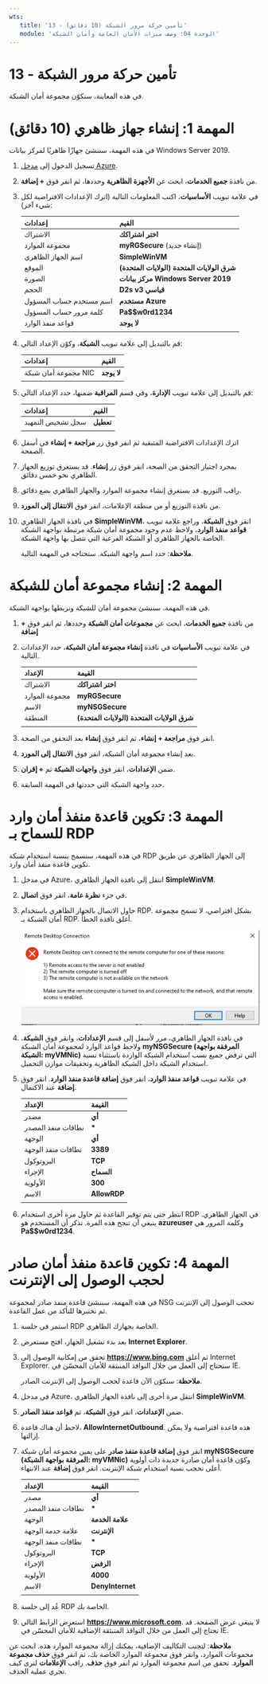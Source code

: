 ```yaml
---
wts:
   title: '13 - تأمين حركة مرور الشبكة (10 دقائق)'
   module: 'الوحدة 04: وصف ميزات الأمان العامة وأمان الشبكة'
---
```

# 13 - تأمين حركة مرور الشبكة

في هذه المعاينة، سنكوّن مجموعة أمان الشبكة.

# المهمة 1: إنشاء جهاز ظاهري (10 دقائق)

في هذه المهمة، سننشئ جهازًا ظاهريًا لمركز بيانات Windows Server 2019. 

1. تسجيل الدخول إلى [مدخل Azure](https://portal.azure.com).

2. من نافذة **جميع الخدمات**، ابحث عن **الأجهزة الظاهرية** وحددها، ثم انقر فوق **+ إضافة**.

3. في علامة تبويب **الأساسيات**، اكتب المعلومات التالية (اترك الإعدادات الافتراضية لكل شيء آخر):

    | إعدادات | القيم |
    |  -- | -- |
    | الاشتراك | **اختر اشتراكك**|
    | مجموعة الموارد | **myRGSecure** (إنشاء جديد) |
    | اسم الجهاز الظاهري | **SimpleWinVM** |
    | الموقع | **(الولايات المتحدة) شرق الولايات المتحدة**|
    | الصورة | **مركز بيانات Windows Server 2019**|
    | الحجم | **D2s v3 قياسي**|
    | اسم مستخدم حساب المسؤول | **مستخدم Azure** |
    | كلمة مرور حساب المسؤول | **Pa$$w0rd1234**|
    | قواعد منفذ الوارد | **لا يوجد**|
    | | |

4. قم بالتبديل إلى علامة تبويب **الشبكة**، وكوّن الإعداد التالي:

    | إعدادات | القيم |
    | -- | -- |
    | مجموعة أمان شبكة NIC | **لا يوجد**|
    | | |

5. قم بالتبديل إلى علامة تبويب **الإدارة**، وفي قسم **المراقبة** ضمنها، حدد الإعداد التالي:

    | إعدادات | القيم |
    | -- | -- |
    | سجل تشخيص التمهيد | **تعطيل**|
    | | |

6. اترك الإعدادات الافتراضية المتبقية ثم انقر فوق زر **مراجعة + إنشاء** في أسفل الصفحة.

7. بمجرد اجتياز التحقق من الصحة، انقر فوق زر **إنشاء**. قد يستغرق توزيع الجهاز الظاهري نحو خمس دقائق.

8. راقب التوزيع. قد يستغرق إنشاء مجموعة الموارد والجهاز الظاهري بضع دقائق. 

9. من نافذة التوزيع أو من منطقة الإعلامات، انقر فوق **الانتقال إلى المورد**. 

10. في نافذة الجهاز الظاهري **SimpleWinVM**، انقر فوق **الشبكة**، وراجع علامة تبويب **قواعد منفذ الوارد**، ولاحظ عدم وجود مجموعة أمان شبكة مرتبطة بواجهة الشبكة الخاصة بالجهاز الظاهري أو الشبكة الفرعية التي تتصل بها واجهة الشبكة.

    **ملاحظة**: حدد اسم واجهة الشبكة. ستحتاجه في المهمة التالية.

# المهمة 2: إنشاء مجموعة أمان للشبكة

في هذه المهمة، سننشئ مجموعة أمان للشبكة ونربطها بواجهة الشبكة.

1. من نافذة **جميع الخدمات**، ابحث عن **مجموعات أمان الشبكة** وحددها، ثم انقر فوق **+ إضافة**

2. في علامة تبويب **الأساسيات** في نافذة **إنشاء مجموعة أمان الشبكة**، حدد الإعدادات التالية.

    | الإعداد | القيمة |
    | -- | -- |
    | الاشتراك | **اختر اشتراكك** |
    | مجموعة الموارد | **myRGSecure** |
    | الاسم | **myNSGSecure** |
    | المنطقة | **(الولايات المتحدة) شرق الولايات المتحدة**  |
    | | |

3. انقر فوق **مراجعة + إنشاء**، ثم انقر فوق **إنشاء** بعد التحقق من الصحة.

4. بعد إنشاء مجموعة أمان الشبكة، انقر فوق **الانتقال إلى المورد**.

5. ضمن **الإعدادات**، انقر فوق **واجهات الشبكة** ثم **+ إقران**.

6. حدد واجهة الشبكة التي حددتها في المهمة السابقة. 

# المهمة 3: تكوين قاعدة منفذ أمان وارد للسماح بـ RDP

في هذه المهمة، سنسمح بنسبة استخدام شبكة RDP إلى الجهاز الظاهري عن طريق تكوين قاعدة منفذ أمان وارد. 

1. في مدخل Azure، انتقل إلى نافذة الجهاز الظاهري **SimpleWinVM**. 

2. في جزء **نظرة عامة**، انقر فوق **اتصال**.

3. حاول الاتصال بالجهاز الظاهري باستخدام RDP. بشكل افتراضي، لا تسمح مجموعة أمان الشبكة بـ RDP. أغلق نافذة الخطأ. 

    ![لقطة شاشة لرسالة الخطأ التي تفيد فشل اتصال الجهاز الظاهري.](../images/1201.png)

4. في نافذة الجهاز الظاهري، مرر لأسفل إلى قسم **الإعدادات**، وانقر فوق **الشبكة**، ولاحظ قواعد الوارد لمجموعة أمان الشبكة **myNSGSecure (المرفقة بواجهة الشبكة: myVMNic)** التي ترفض جميع نسب استخدام الشبكة الواردة باستثناء نسبة استخدام الشبكة داخل الشبكة الظاهرية وتحقيقات موازن التحميل.

5. في علامة تبويب **قواعد منفذ الوارد**، انقر فوق **إضافة قاعدة منفذ الوارد**. انقر فوق **إضافة** عند الاكتمال. 

    | الإعداد | القيمة |
    | -- | -- |
    | مصدر | **أي**|
    | نطاقات منفذ المصدر | **\*** |
    | الوجهة | **أي** |
    | نطاقات منفذ الوجهة | **3389** |
    | البروتوكول | **TCP** |
    | الإجراء | **السماح** |
    | الأولوية | **300** |
    | الاسم | **AllowRDP** |
    | | |

6. انتظر حتى يتم توفير القاعدة ثم حاول مرة أخرى استخدام RDP في الجهاز الظاهري. ينبغي أن تنجح هذه المرة. تذكر أن المستخدم هو **azureuser** وكلمة المرور هي **Pa$$w0rd1234**.

# المهمة 4: تكوين قاعدة منفذ أمان صادر لحجب الوصول إلى الإنترنت

في هذه المهمة، سننشئ قاعدة منفذ صادر لمجموعة NSG تحجب الوصول إلى الإنترنت ثم نختبرها للتأكد من عمل القاعدة.

1. استمر في جلسة RDP الخاصة بجهازك الظاهري. 

2. بعد بدء تشغيل الجهاز، افتح مستعرض **Internet Explorer**. 

3. تحقق من إمكانية الوصول إلى **https://www.bing.com** ثم أغلق Internet Explorer. ستحتاج إلى العمل من خلال النوافذ المنبثقة للأمان المحسّن في IE. 

    **ملاحظة**: سنكوّن الآن قاعدة لحجب الوصول إلى الإنترنت الصادر. 

4. في مدخل Azure، انتقل مرة أخرى إلى نافذة الجهاز الظاهري **SimpleWinVM**. 

5. ضمن **الإعدادات**، انقر فوق **الشبكة**، ثم **قواعد منفذ الصادر**.

6. لاحظ أن هناك قاعدة، **AllowInternetOutbound**. هذه قاعدة افتراضية ولا يمكن إزالتها. 

7. انقر فوق **إضافة قاعدة منفذ صادر** على يمين مجموعة أمان شبكة **myNSGSecure (المرفقة بواجهة الشبكة: myVMNic)** وكوّن قاعدة أمان صادرة جديدة ذات أولوية أعلى تحجب نسبة استخدام شبكة الإنترنت. انقر فوق **إضافة** عند الانتهاء. 

    | الإعداد | القيمة |
    | -- | -- |
    | مصدر | **أي**|
    | نطاقات منفذ المصدر | **\*** |
    | الوجهة | **علامة الخدمة** |
    | علامة خدمة الوجهة | **الإنترنت** |
    | نطاقات منفذ الوجهة | **\*** |
    | البروتوكول | **TCP** |
    | الإجراء | **الرفض** |
    | الأولوية | **4000** |
    | الاسم | **DenyInternet** |
    | | |

8. عُد إلى جلسة RDP الخاصة بك. 

9. استعرض الرابط التالي **https://www.microsoft.com**. لا ينبغي عرض الصفحة. قد تحتاج إلى العمل من خلال النوافذ المنبثقة الإضافية للأمان المحسّن في IE.  

**ملاحظة**: لتجنب التكاليف الإضافية، يمكنك إزالة مجموعة الموارد هذه. ابحث عن مجموعات الموارد، وانقر فوق مجموعة الموارد الخاصة بك، ثم انقر فوق **حذف مجموعة الموارد**. تحقق من اسم مجموعة الموارد ثم انقر فوق **حذف**. راقب **الإعلامات** لترى كيف تجري عملية الحذف.
